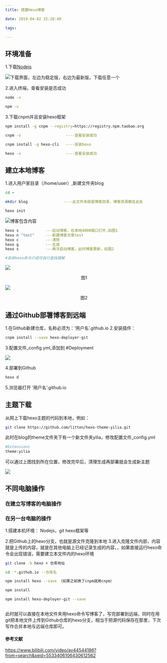 ```yaml
---
title: 搭建Hexo博客

date: 2019-04-02 15:28:40

tags:

---
```


## 环境准备
1.下载[Nodejs](https://nodejs.org/en/)

![](搭建Hexo博客/markdown-img-paste-20190408113609104.png "下载界面，左边为稳定版，右边为最新版，下载任意一个")

2.进入终端，查看安装是否成功

```bash
node -v

npm -v
```
3.下载cnpm并且安装hexo框架

```bash
npm install -g cnpm --registry=https://registry.npm.taobao.org

cnpm -v                    ----查看安装成功

cnpm install -g hexo-cli   ----安装hexo

hexo -v                    ----查看安装成功

```


## 建立本地博客

1.进入用户家目录（/home/user）,新建文件夹blog

```bash
cd ~

mkdir blog                ----此文件夹就是博客目录，博客资源都在此处

hexo init

```
![](搭建Hexo博客/markdown-img-paste-20190408112917711.png "博客包含内容")

```bash
hexo s            ---启动博客，在本地4000端口打开,如图1
hexo n "test"     ---新建博客文章test
hexo c            ---清除
hexo g            ---生成
hexo s            ---再次启动博客，此时博客更新，如图2

#具体hexo命令介绍可自行查找理解
```
![](搭建Hexo博客/markdown-img-paste-20190408121652468.png)
<center>图1</center>

![](搭建Hexo博客/markdown-img-paste-20190408115636865.png)
<center>图2</center>


## 通过Github部署博客到远端

1.在Github新建仓库，名称必须为：‘用户名’.github.io
2.安装插件：
```bash
cnpm install --save hexo-deployer-git

```
3.配置文件_config.yml,添加到 #Deployment

![](搭建Hexo博客/markdown-img-paste-20190408144220192.png)

4.部署到Github
```bash
hexo d
```
5.浏览器打开 ‘用户名’.github.io

## 主题下载

从网上下载hexo主题的代码到本地，例如：

```bash
git clone https://github.com/litten/hexo-theme-yilia.git
```
此时在blog的theme文件夹下有一个新文件夹yilia，修改配置文件_config.yml
```bash
#Extensions
theme:yilia
```
可以通过上图找到所在位置，修改完毕后，清理生成再部署就会生成新主题

![](搭建Hexo博客/markdown-img-paste-2019040814554139.png)

## 不同电脑操作

### 在建立写博客的电脑操作

### 在另一台电脑的操作


1.搭建本机环境： Nodejs，git hexo框架等

2.把Github上的hexo分支，也就是源文件克隆到本地
3.进入克隆文件内部，内容就是上传的内容，就是在其他电脑上已经记录生成的内容，，如果直接运行hexo命令会出现错误，需要建立本文件内的hexo环境



```bash
git clone -b hexo + 仓库地址

cd  *.github.io --仓库名

npm install hexo --save （如果之前换了cnpm就用cnpm）

npm install

npm install hexo-deployer-git --save



```

此时就可以直接在本地文件夹用hexo命令写博客了，写完部署到远端，同时在用git把本地文件上传到Github仓库的hexo分支，相当于把源代码保存在那里，下次写作合并本地与远端仓库即可。

#### 参考文献
https://www.bilibili.com/video/av44544186?from=search&seid=5533406106430612562
